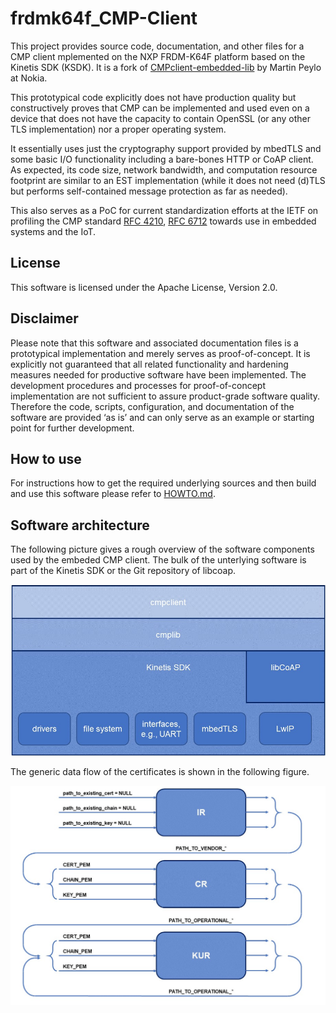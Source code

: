 <!--Copyright (c) 2019 Siemens AG

Licensed under the Apache License, Version 2.0

SPDX-License-Identifier: Apache-2.0-->

# frdmk64f_CMP-Client

This project provides source code, documentation, and other files for a CMP client
mplemented on the NXP FRDM-K64F platform based on the Kinetis SDK (KSDK).
It is a fork of [CMPclient-embedded-lib](https://github.com/nokia/CMPclient-embedded-lib) by Martin Peylo at Nokia.

This prototypical code explicitly does not have production quality
but constructively proves that CMP can be implemented and used
even on a device that does not have the capacity to contain OpenSSL
(or any other TLS implementation) nor a proper operating system.

It essentially uses just the cryptography support provided by mbedTLS
and some basic I/O functionality including a bare-bones HTTP or CoAP client.
As expected, its code size, network bandwidth, and computation resource
footprint are similar to an EST implementation (while it does not need (d)TLS
but performs self-contained message protection as far as needed).

This also serves as a PoC for current standardization efforts at the IETF
on profiling the CMP standard [RFC 4210](https://tools.ietf.org/html/rfc4210),
[RFC 6712](https://tools.ietf.org/html/rfc6712)
towards use in embedded systems and the IoT.

## License

This software is licensed under the Apache License, Version 2.0.

## Disclaimer

Please note that this software and associated documentation files is a prototypical
implementation and merely serves as proof-of-concept.
It is explicitly not guaranteed that all related functionality and hardening measures
needed for productive software have been implemented.
The development procedures and processes for proof-of-concept implementation are
not sufficient to assure product-grade software quality. Therefore the code, scripts,
configuration, and documentation of the software are provided ‘as is’
and can only serve as an example or starting point for further development.

## How to use

For instructions how to get the required underlying sources
and then build and use this software
please refer to [HOWTO.md](/cmp_doc/HOWTO.md).

## Software architecture

The following picture gives a rough overview of the software components used by the embeded CMP client.
The bulk of the unterlying software is part of the Kinetis SDK or the Git repository of libcoap.

![SW architecture](/cmp_doc/sw_architecture.jpg)

The generic data flow of the certificates is shown in the following figure.

![Certificate flow](/cmp_doc/certificate_flow.jpg)

